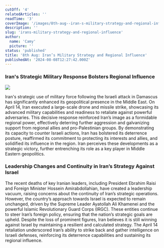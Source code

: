 ```yaml
---
cutOff: '4'
relatedArticles: ''
readTime: '3'
coverImage: '/images/8th-aug--iran-s-military-strategy-and-regional-influence-E4Mj.jpg'
description: ''
slug: 'irans-military-strategy-and-regional-influence'
author:
  name: 'Camy'
  picture: ''
status: 'published'
title: '8th Aug: Iran’s Military Strategy and Regional Influence'
publishedAt: '2024-08-08T12:27:42.000Z'
---
```


### Iran's Strategic Military Response Bolsters Regional Influence

![](/images/8th-aug--iran-s-military-strategy-and-regional-influence-IyMT.jpg)

Iran's strategic use of military force following the Israeli attack in Damascus has significantly enhanced its geopolitical presence in the Middle East. On April 14, Iran executed a large-scale drone and missile strike, showcasing its advanced military capabilities and readiness to retaliate against powerful adversaries. This decisive response reinforced Iran’s image as a formidable regional power, effectively deterring further aggression and galvanizing support from regional allies and pro-Palestinian groups. By demonstrating its capacity to counter Israeli actions, Iran has bolstered its deterrence posture, reaffirmed its commitment to protecting its interests and allies, and solidified its influence in the region. Iran perceives these developments as a strategic victory, further entrenching its role as a key player in Middle Eastern geopolitics.

### Leadership Changes and Continuity in Iran’s Strategy Against Israel

The recent deaths of key Iranian leaders, including President Ebrahim Raisi and Foreign Minister Hossein Amirabdollahian, have created a leadership vacuum, raising concerns about the continuity of Iran’s strategic operations. However, the country’s approach towards Israel is expected to remain unchanged, driven by the Supreme Leader Ayatollah Ali Khamenei and the powerful Islamic Revolutionary Guard Corps (IRGC). These entities continue to steer Iran’s foreign policy, ensuring that the nation’s strategic goals are upheld. Despite the loss of prominent figures, Iran believes it is still winning against Israel by maintaining a resilient and calculated strategy. The April 14 retaliation underscored Iran’s ability to strike back and gather intelligence on Israeli defenses, reinforcing its deterrence capabilities and sustaining its regional influence.